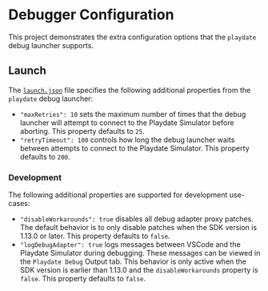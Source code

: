 # Debugger Configuration

This project demonstrates the extra configuration options that the `playdate` debug launcher supports.

## Launch

The [`launch.json`](/.vscode/launch.json) file specifies the following additional properties from the `playdate` debug launcher:

- `"maxRetries": 10` sets the maximum number of times that the debug launcher will attempt to connect to the Playdate Simulator before aborting. This property defaults to `25`.
- `"retryTimeout": 100` controls how long the debug launcher waits between attempts to connect to the Playdate Simulator. This property defaults to `200`.

### Development

The following additional properties are supported for development use-cases:

- `"disableWorkarounds": true` disables all debug adapter proxy patches. The default behavior is to only disable patches when the SDK version is 1.13.0 or later. This property defaults to `false`.
- `"logDebugAdapter": true` logs messages between VSCode and the Playdate Simulator during debugging. These messages can be viewed in the `Playdate Debug` Output tab. This behavior is only active when the SDK version is earlier than 1.13.0 and the `disableWorkarounds` property is `false`. This property defaults to `false`.
